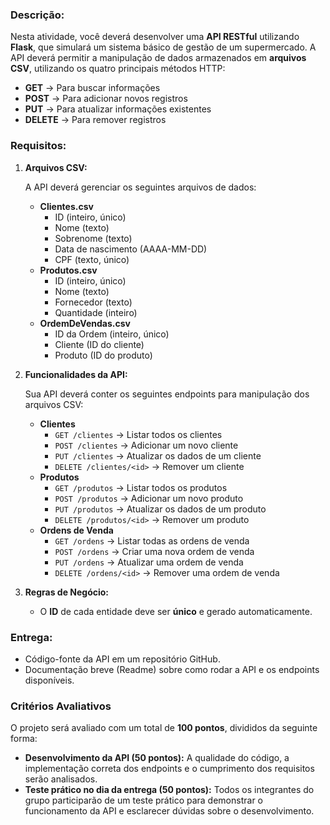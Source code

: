 ### **Descrição:**

Nesta atividade, você deverá desenvolver uma **API RESTful** utilizando **Flask**, que simulará um sistema básico de gestão de um supermercado. A API deverá permitir a manipulação de dados armazenados em **arquivos CSV**, utilizando os quatro principais métodos HTTP:

- **GET** → Para buscar informações
- **POST** → Para adicionar novos registros
- **PUT** → Para atualizar informações existentes
- **DELETE** → Para remover registros

### **Requisitos:**

1. **Arquivos CSV:**
    
    A API deverá gerenciar os seguintes arquivos de dados:
    
    - **Clientes.csv**
        - ID (inteiro, único)
        - Nome (texto)
        - Sobrenome (texto)
        - Data de nascimento (AAAA-MM-DD)
        - CPF (texto, único)
    - **Produtos.csv**
        - ID (inteiro, único)
        - Nome (texto)
        - Fornecedor (texto)
        - Quantidade (inteiro)
    - **OrdemDeVendas.csv**
        - ID da Ordem (inteiro, único)
        - Cliente (ID do cliente)
        - Produto (ID do produto)
2. **Funcionalidades da API:**
    
    Sua API deverá conter os seguintes endpoints para manipulação dos arquivos CSV:
    
    - **Clientes**
        - `GET /clientes` → Listar todos os clientes
        - `POST /clientes` → Adicionar um novo cliente
        - `PUT /clientes` → Atualizar os dados de um cliente
        - `DELETE /clientes/<id>` → Remover um cliente
    - **Produtos**
        - `GET /produtos` → Listar todos os produtos
        - `POST /produtos` → Adicionar um novo produto
        - `PUT /produtos` → Atualizar os dados de um produto
        - `DELETE /produtos/<id>` → Remover um produto
    - **Ordens de Venda**
        - `GET /ordens` → Listar todas as ordens de venda
        - `POST /ordens` → Criar uma nova ordem de venda
        - `PUT /ordens` → Atualizar uma ordem de venda
        - `DELETE /ordens/<id>` → Remover uma ordem de venda
3. **Regras de Negócio:**
    - O **ID** de cada entidade deve ser **único** e gerado automaticamente.

### **Entrega:**

- Código-fonte da API em um repositório GitHub.
- Documentação breve (Readme) sobre como rodar a API e os endpoints disponíveis.

### **Critérios Avaliativos**

O projeto será avaliado com um total de **100 pontos**, divididos da seguinte forma:

- **Desenvolvimento da API (50 pontos):** A qualidade do código, a implementação correta dos endpoints e o cumprimento dos requisitos serão analisados.
- **Teste prático no dia da entrega (50 pontos):** Todos os integrantes do grupo participarão de um teste prático para demonstrar o funcionamento da API e esclarecer dúvidas sobre o desenvolvimento.